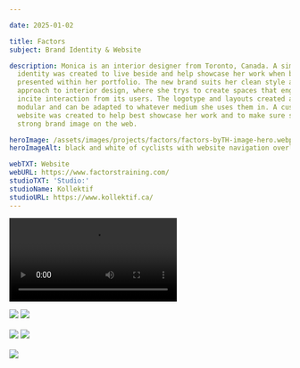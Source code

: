 ```yaml
---

date: 2025-01-02

title: Factors
subject: Brand Identity & Website

description: Monica is an interior designer from Toronto, Canada. A simple brand
  identity was created to live beside and help showcase her work when being
  presented within her portfolio. The new brand suits her clean style and
  approach to interior design, where she trys to create spaces that engage and
  incite interaction from its users. The logotype and layouts created are
  modular and can be adapted to whatever medium she uses them in. A custom
  website was created to help best showcase her work and to make sure she has a
  strong brand image on the web.

heroImage: /assets/images/projects/factors/factors-byTH-image-hero.webp
heroImageAlt: black and white of cyclists with website navigation overlayed on top

webTXT: Website
webURL: https://www.factorstraining.com/
studioTXT: 'Studio:'
studioName: Kollektif
studioURL: https://www.kollektif.ca/
---
```




<video loading="lazy" src="/assets/images/projects/factors/factors-byTH-horizontal-video-1.mp4" type="video/mp4" autoplay loop mute></video>

<img loading="lazy" src="/assets/images/projects/factors/factors-byTH-horizontal-image-2.png" alt=" ">

<img loading="lazy" src="/assets/images/projects/factors/factors-byTH-horizontal-image-3.png" alt=" ">


<div class="two-col">
    <img loading="lazy" src="/assets/images/projects/factors/factors-byTH-vertical-image-4.webp" alt="">
    <img loading="lazy" src="/assets/images/projects/factors/factors-byTH-vertical-image-5.webp" alt="">
</div>


<img loading="lazy" src="/assets/images/projects/factors/factors-byTH-horizontal-image-6.webp" alt=" ">

<img loading="lazy" src="/assets/images/projects/factors/factors-byTH-horizontal-image-7.webp" alt=" ">


<div class="two-col">
    <img loading="lazy" src="/assets/images/projects/factors/factors-byTH-vertical-image-8.png" alt="">
    <img loading="lazy" src="/assets/images/projects/factors/factors-byTH-vertical-image-9.png" alt="">
</div>


<img loading="lazy" src="/assets/images/projects/factors/factors-byTH-horizontal-image-10.webp" alt=" ">


<div class="two-col">
    <img loading="lazy" src="/assets/images/projects/factors/factors-byTH-vertical-image-11.webp" alt="">
    <img loading="lazy" src="/assets/images/projects/factors/factors-byTH-vertical-image-12.webp" alt="">
</div>
